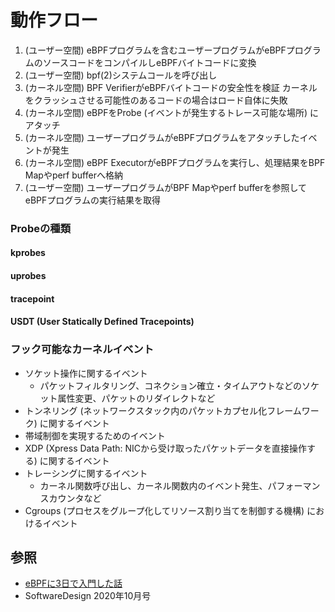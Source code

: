 # 動作フロー
1. (ユーザー空間)
   eBPFプログラムを含むユーザープログラムがeBPFプログラムのソースコードをコンパイルしeBPFバイトコードに変換
2. (ユーザー空間)
   bpf(2)システムコールを呼び出し
3. (カーネル空間)
   BPF VerifierがeBPFバイトコードの安全性を検証
   カーネルをクラッシュさせる可能性のあるコードの場合はロード自体に失敗
4. (カーネル空間)
   eBPFをProbe (イベントが発生するトレース可能な場所) にアタッチ
5. (カーネル空間)
   ユーザープログラムがeBPFプログラムをアタッチしたイベントが発生
6. (カーネル空間)
    eBPF ExecutorがeBPFプログラムを実行し、処理結果をBPF Mapやperf bufferへ格納
7. (ユーザー空間)
   ユーザープログラムがBPF Mapやperf bufferを参照してeBPFプログラムの実行結果を取得

### Probeの種類
#### kprobes
#### uprobes
#### tracepoint
#### USDT (User Statically Defined Tracepoints)

### フック可能なカーネルイベント
- ソケット操作に関するイベント
  - パケットフィルタリング、コネクション確立・タイムアウトなどのソケット属性変更、パケットのリダイレクトなど
- トンネリング (ネットワークスタック内のパケットカプセル化フレームワーク) に関するイベント
- 帯域制御を実現するためのイベント
- XDP (Xpress Data Path: NICから受け取ったパケットデータを直接操作する) に関するイベント
- トレーシングに関するイベント
  - カーネル関数呼び出し、カーネル関数内のイベント発生、パフォーマンスカウンタなど
- Cgroups (プロセスをグループ化してリソース割り当てを制御する機構) におけるイベント

## 参照
- [eBPFに3日で入門した話](https://caddi.tech/archives/3880)
- SoftwareDesign 2020年10月号
